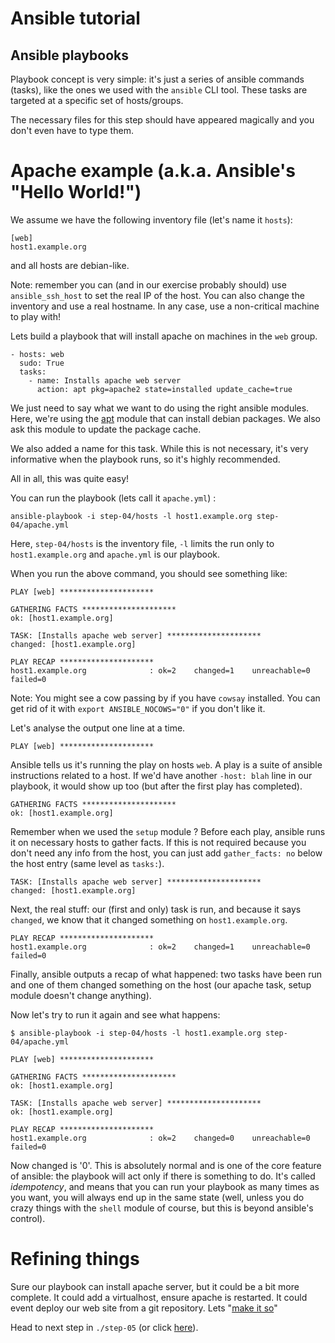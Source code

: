 Ansible tutorial
================

Ansible playbooks
-----------------

Playbook concept is very simple: it's just a series of ansible commands
(tasks), like the ones we used with the `ansible` CLI tool. These tasks are
targeted at a specific set of hosts/groups.

The necessary files for this step should have appeared magically and you don't even 
have to type them.

# Apache example (a.k.a. Ansible's "Hello World!")

We assume we have the following inventory file (let's name it `hosts`):

    [web]
    host1.example.org

and all hosts are debian-like.

Note: remember you can (and in our exercise probably should) use `ansible_ssh_host` to set
the real IP of the host. You can also change the inventory and use a real hostname.
In any case, use a non-critical machine to play with!

Lets build a playbook that will install apache on machines in the `web` group.

    - hosts: web
      sudo: True
      tasks:
        - name: Installs apache web server
          action: apt pkg=apache2 state=installed update_cache=true

We just need to say what we want to do using the right ansible modules. Here,
we're using the [apt](http://ansible.cc/docs/modules.html#apt) module that
can install debian packages. We also ask this module to update the package cache.

We also added a name for this task. While this is not necessary, it's very
informative when the playbook runs, so it's highly recommended.

All in all, this was quite easy!

You can run the playbook (lets call it `apache.yml`) :

    ansible-playbook -i step-04/hosts -l host1.example.org step-04/apache.yml

Here, `step-04/hosts` is the inventory file, `-l` limits the run only to `host1.example.org`
and `apache.yml` is our playbook.

When you run the above command, you should see something like:

    PLAY [web] ********************* 

    GATHERING FACTS ********************* 
    ok: [host1.example.org]

    TASK: [Installs apache web server] ********************* 
    changed: [host1.example.org]

    PLAY RECAP ********************* 
    host1.example.org              : ok=2    changed=1    unreachable=0    failed=0    

Note: You might see a cow passing by if you have `cowsay` installed. You can get rid of 
it with `export ANSIBLE_NOCOWS="0"` if you don't like it.

Let's analyse the output one line at a time.

    PLAY [web] ********************* 

Ansible tells us it's running the play on hosts `web`. A play is a suite of ansible 
instructions related to a host. If we'd have another `-host: blah` line in our playbook, 
it would show up too (but after the first play has completed).

    GATHERING FACTS ********************* 
    ok: [host1.example.org]

Remember when we used the `setup` module ? Before each play, ansible runs it on necessary 
hosts to gather facts. If this is not required because you don't need any info from 
the host, you can just add `gather_facts: no` below the host entry (same level as 
`tasks:`).

    TASK: [Installs apache web server] ********************* 
    changed: [host1.example.org]

Next, the real stuff: our (first and only) task is run, and because it says
`changed`, we know that it changed something on `host1.example.org`.

    PLAY RECAP ********************* 
    host1.example.org              : ok=2    changed=1    unreachable=0    failed=0 

Finally, ansible outputs a recap of what happened: two tasks have been run 
and one of them changed something on the host (our apache task, setup module doesn't 
change anything).

Now let's try to run it again and see what happens:

    $ ansible-playbook -i step-04/hosts -l host1.example.org step-04/apache.yml

    PLAY [web] ********************* 

    GATHERING FACTS ********************* 
    ok: [host1.example.org]

    TASK: [Installs apache web server] ********************* 
    ok: [host1.example.org]

    PLAY RECAP ********************* 
    host1.example.org              : ok=2    changed=0    unreachable=0    failed=0    

Now changed is '0'. This is absolutely normal and is one of the core feature of ansible: 
the playbook will act only if there is something to do. It's called _idempotency_, 
and means that you can run your playbook as many times as you want, you will always end 
up in the same state (well, unless you do crazy things with the `shell` module of course, 
but this is beyond ansible's control).

# Refining things

Sure our playbook can install apache server, but it could be a bit more
complete. It could add a virtualhost, ensure apache is restarted. It could
event deploy our web site  from a git repository. Lets "[make it so][]"

Head to next step in `./step-05` (or click
[here](https://github.com/leucos/ansible-tuto/tree/master/step-05)).

[make it so]: https://www.google.fr/search?q=Michael+DeHaan+%22make+it+so%22 "© Michael DeHaan"
